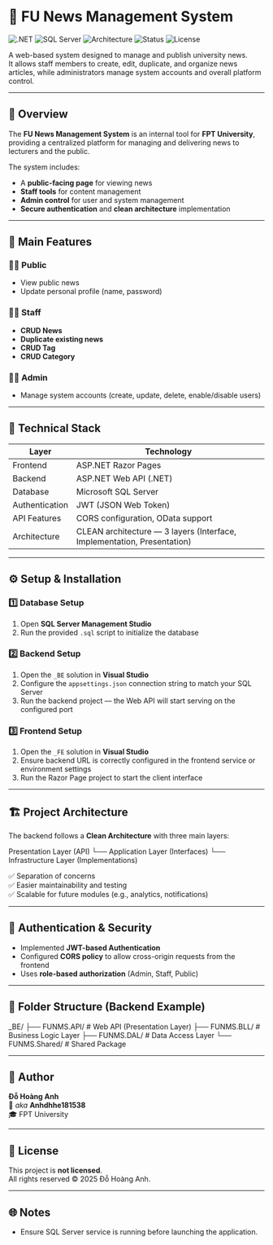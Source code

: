 # 📰 FU News Management System

![.NET](https://img.shields.io/badge/.NET-8.0-blueviolet?logo=dotnet)
![SQL Server](https://img.shields.io/badge/SQL%20Server-Database-red?logo=microsoftsqlserver)
![Architecture](https://img.shields.io/badge/Clean%20Architecture-3%20Layers-success)
![Status](https://img.shields.io/badge/Status-Active-brightgreen)
![License](https://img.shields.io/badge/License-None-lightgrey)

A web-based system designed to manage and publish university news.  
It allows staff members to create, edit, duplicate, and organize news articles, while administrators manage system accounts and overall platform control.

---

## 🚀 Overview

The **FU News Management System** is an internal tool for **FPT University**, providing a centralized platform for managing and delivering news to lecturers and the public.

The system includes:
- A **public-facing page** for viewing news
- **Staff tools** for content management
- **Admin control** for user and system management
- **Secure authentication** and **clean architecture** implementation

---

## 🧩 Main Features

### 🧑‍🏫 Public
- View public news
- Update personal profile (name, password)

### 👩‍💼 Staff
- **CRUD News**
- **Duplicate existing news**
- **CRUD Tag**
- **CRUD Category**

### 👨‍💻 Admin
- Manage system accounts (create, update, delete, enable/disable users)

---

## 🧠 Technical Stack

| Layer | Technology |
|-------|-------------|
| Frontend | ASP.NET Razor Pages |
| Backend | ASP.NET Web API (.NET) |
| Database | Microsoft SQL Server |
| Authentication | JWT (JSON Web Token) |
| API Features | CORS configuration, OData support |
| Architecture | CLEAN architecture — 3 layers (Interface, Implementation, Presentation) |

---

## ⚙️ Setup & Installation

### 1️⃣ Database Setup
1. Open **SQL Server Management Studio**
2. Run the provided `.sql` script to initialize the database

### 2️⃣ Backend Setup
1. Open the `_BE` solution in **Visual Studio**
2. Configure the `appsettings.json` connection string to match your SQL Server
3. Run the backend project — the Web API will start serving on the configured port

### 3️⃣ Frontend Setup
1. Open the `_FE` solution in **Visual Studio**
2. Ensure backend URL is correctly configured in the frontend service or environment settings
3. Run the Razor Page project to start the client interface

---

## 🏗️ Project Architecture

The backend follows a **Clean Architecture** with three main layers:

Presentation Layer (API)
└── Application Layer (Interfaces)
└── Infrastructure Layer (Implementations)


✅ Separation of concerns  
✅ Easier maintainability and testing  
✅ Scalable for future modules (e.g., analytics, notifications)

---

## 🔐 Authentication & Security

- Implemented **JWT-based Authentication**
- Configured **CORS policy** to allow cross-origin requests from the frontend
- Uses **role-based authorization** (Admin, Staff, Public)

---

## 📁 Folder Structure (Backend Example)

_BE/
├── FUNMS.API/ # Web API (Presentation Layer)
├── FUNMS.BLL/ # Business Logic Layer
├── FUNMS.DAL/ # Data Access Layer
└── FUNMS.Shared/ # Shared Package


---

## 👤 Author

**Đỗ Hoàng Anh**  
📧 _aka_ **Anhdhhe181538**  
🎓 FPT University  

---

## 📜 License

This project is **not licensed**.  
All rights reserved © 2025 Đỗ Hoàng Anh.

---

## 🌐 Notes

- Ensure SQL Server service is running before launching the application.


